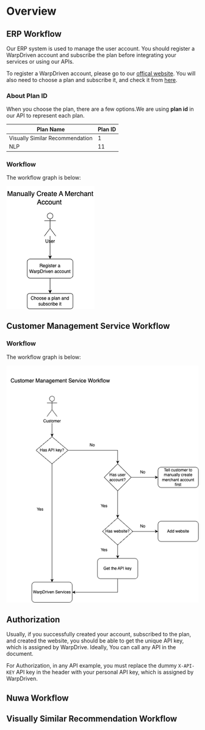 # Overview

## ERP Workflow

Our ERP system is used to manage the user account. You should register a WarpDriven account and subscribe the plan before integrating your services or using our APIs.

To register a WarpDriven account, please go to our [offical website](https://warp-driven.com). You will also need to choose a plan and subscribe it, and check it from [here](https://erp.warp-driven.com/@/subscription).


### <a id="plan-id">About Plan ID</a>

When you choose the plan, there are a few options.We are using **plan id** in our API to represent each plan.

Plan Name | Plan ID
--------- | --------
Visually Similar Recommendation | 1
NLP | 11

### Workflow

The workflow graph is below:

<img alt="alt_text" width="auto" src="https://github.com/warpdriven/vsr-rest-api-doc/blob/dev/images/erp.png?raw=true"/>


## Customer Management Service Workflow

### Workflow

The workflow graph is below:

<img alt="alt_text" width="auto" src="https://github.com/warpdriven/vsr-rest-api-doc/blob/dev/images/customer-mgt-service.png?raw=true"/>

## Authorization

Usually, if you successfully created your account, subscribed to the plan, and created the website, you should be able to get the unique API key, which is assigned by WarpDrive. Ideally, You can call any API in the document.

<aside class="notice">
For Authorization, in any API example, you must replace the dummy <code>X-API-KEY</code> API key in the header with your personal API key, which is assigned by WarpDriven.
</aside>

## Nuwa Workflow

## Visually Similar Recommendation Workflow